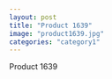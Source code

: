 ```yaml
---
layout: post
title: "Product 1639"
image: "product1639.jpg"
categories: "category1"
---
```

Product 1639
